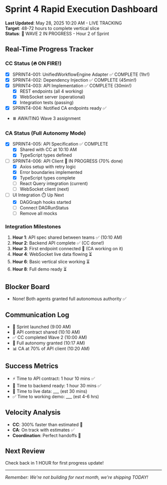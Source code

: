 # Sprint 4 Rapid Execution Dashboard

**Last Updated**: May 28, 2025 10:20 AM - LIVE TRACKING  
**Target**: 48-72 hours to complete vertical slice  
**Status**: 🚀 WAVE 2 IN PROGRESS - Hour 2 of Sprint

## Real-Time Progress Tracker

### CC Status (🔥 ON FIRE!)
- [x] SPRINT4-001: UnifiedWorkflowEngine Adapter ✅ COMPLETE (1hr!)
- [x] SPRINT4-002: Dependency Injection ✅ COMPLETE (45min!)
- [x] SPRINT4-003: API Implementation ✅ COMPLETE (30min!)
  - [x] REST endpoints (all 4 working)
  - [x] WebSocket server (operational)
  - [x] Integration tests (passing)
- [x] SPRINT4-004: Notified CA endpoints ready ✅
- ⏸️ AWAITING Wave 3 assignment

### CA Status (Full Autonomy Mode)
- [x] SPRINT4-005: API Specification ✅ COMPLETE
  - [x] Shared with CC at 10:10 AM
  - [x] TypeScript types defined
- [ ] SPRINT4-006: API Client 🔄 IN PROGRESS (70% done)
  - [x] Axios setup with retry logic
  - [x] Error boundaries implemented
  - [x] TypeScript types complete
  - [ ] React Query integration (current)
  - [ ] WebSocket client (next)
- [ ] UI Integration ⏱️ Up Next
  - [x] DAGGraph hooks started
  - [ ] Connect DAGRunStatus
  - [ ] Remove all mocks

### Integration Milestones
1. **Hour 1**: API spec shared between teams ✅ (10:10 AM)
2. **Hour 2**: Backend API complete ✅ (CC done!)
3. **Hour 3**: First endpoint connected 🔄 (CA working on it)
4. **Hour 4**: WebSocket live data flowing ⏳
5. **Hour 6**: Basic vertical slice working ⏳
6. **Hour 8**: Full demo ready ⏳

## Blocker Board
- None! Both agents granted full autonomous authority ✅

## Communication Log
- 🚀 Sprint launched (9:00 AM)
- 🤝 API contract shared (10:10 AM) 
- ✅ CC completed Wave 2 (10:00 AM)
- 🔐 Full autonomy granted (10:17 AM)
- 📊 CA at 70% of API client (10:20 AM)

## Success Metrics
- ⚡ Time to API contract: 1 hour 10 mins ✅
- 🔌 Time to backend ready: 1 hour 30 mins ✅
- 🔄 Time to live data: ___ (est 30 mins)
- ✅ Time to working demo: ___ (est 4-6 hrs)

## Velocity Analysis
- **CC**: 300% faster than estimated 🚀
- **CA**: On track with estimates ✅
- **Coordination**: Perfect handoffs 🤝

## Next Review
Check back in 1 HOUR for first progress update!

---

*Remember: We're not building for next month, we're shipping TODAY!*